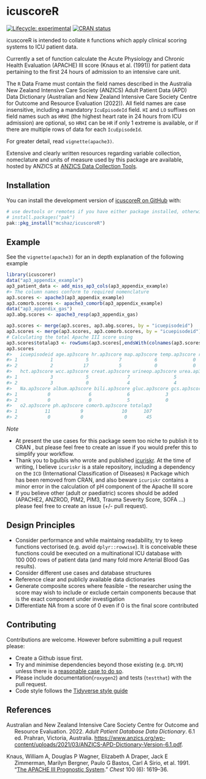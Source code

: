 
<!-- README.md is generated from README.Rmd. Please edit that file -->

# icuscoreR

<!-- badges: start -->

[![Lifecycle:
experimental](https://img.shields.io/badge/lifecycle-experimental-orange.svg)](https://lifecycle.r-lib.org/articles/stages.html#experimental)
[![CRAN
status](https://www.r-pkg.org/badges/version/icuscoreR)](https://CRAN.R-project.org/package=icuscoreR)
<!-- badges: end -->

icuscoreR is intended to collate `R` functions which apply clinical
scoring systems to ICU patient data.

Currently a set of function calculate the Acute Physiology and Chronic
Health Evaluation (APACHE) III score (Knaus et al. (1991)) for patient
data pertaining to the first 24 hours of admission to an intensive care
unit.

The `R` Data Frame must contain the field names described in the
Australia New Zealand Intensive Care Society (ANZICS) Adult Patient Data
(APD) Data Dictionary (Australian and New Zealand Intensive Care Society
Centre for Outcome and Resource Evaluation (2022)). All field names are
case insensitive, including a mandatory `IcuEpisodeId` field. `HI` and
`LO` suffixes on field names such as `HRHI` (the highest heart rate in
24 hours from ICU admission) are optional, so `HRHI` can be `HR` if only
1 extreme is available, or if there are multiple rows of data for each
`IcuEpisodeId`.

For greater detail, read `vignette(apache3)`.

Extensive and clearly written resources regarding variable collection,
nomeclature and units of measure used by this package are available,
hosted by ANZICS at [ANZICS Data Collection
Tools](https://www.anzics.org/data-collection-tools/).

## Installation

You can install the development version of [icuscoreR on
GitHub](https://github.com/mcshaz/icuscoreR) with:

``` r
# use devtools or remotes if you have either package installed, otherwise
# install.packages("pak") 
pak::pkg_install("mcshaz/icuscoreR")
```

## Example

See the `vignette(apache3)` for an in depth explanation of the following
example

``` r
library(icuscorer)
data("ap3_appendix_example")
ap3_patient_data <- add_miss_ap3_cols(ap3_appendix_example)
#> The column names conform to required nomenclature
ap3.scores <- apache3(ap3_appendix_example)
ap3.comorb.scores <- apache3_comorb(ap3_appendix_example)
data("ap3_appendix_gas")
ap3.abg.scores <- apache3_resp(ap3_appendix_gas)

ap3.scores <- merge(ap3.scores, ap3.abg.scores, by = "icuepisodeid")
ap3.scores <- merge(ap3.scores, ap3.comorb.scores, by = "icuepisodeid")
# Calculating the total Apache III score using
ap3.scores$totalap3 <- rowSums(ap3.scores[,endsWith(colnames(ap3.scores), 'ap3score')], na.rm = TRUE)
ap3.scores
#>   icuepisodeid age.ap3score hr.ap3score map.ap3score temp.ap3score rr.ap3score
#> 1            1            5           7            6             0           9
#> 2            2           17           5            0             0           0
#>   hct.ap3score wcc.ap3score creat.ap3score urineop.ap3score urea.ap3score
#> 1            3            5              7                5            12
#> 2            3            0              4                4             7
#>   Na.ap3score album.ap3score bili.ap3score gluc.ap3score gcs.ap3score
#> 1           0              6             6             3            3
#> 2           0              0             5             0            0
#>   o2.ap3score ph.ap3score comorb.ap3score totalap3
#> 1          11           9              10      107
#> 2           0           0               0       45
```

*Note*

- At present the use cases for this package seem too niche to publish it
  to CRAN , but please feel free to create an issue if you would prefer
  this to simplify your workflow.
- Thank you to bgulbis who wrote and published
  [icuriskr](https://github.com/bgulbis/icuriskr). At the time of
  writing, I believe `icuriskr` is a stale repository, including a
  dependency on the `ICD` (International Classification of Diseases) `R`
  Package which has been removed from CRAN, and also beware `icuriskr`
  contains a minor error in the calculation of pH component of the
  Apache III score
- If you believe other (adult or paediatric) scores should be added
  (APACHE2, ANZROD, PIM2, PIM3, Trauma Severity Score, SOFA …) please
  feel free to create an issue (+/- pull request).

## Design Principles

- Consider performance and while maintaing readability, try to keep
  functions vectorised (e.g. avoid `dplyr::rowwise`). It is conceivable
  these functions could be executed on a multinational ICU database with
  100 000 rows of patient data (and many fold more Arterial Blood Gas
  results).
- Consider different use cases and database structures
- Reference clear and publicly available data dictionaries
- Generate composite scores where feasible - the researcher using the
  score may wish to include or exclude certain components because that
  is the exact component under investigation
- Differentiate NA from a score of 0 even if 0 is the final score
  contributed

## Contributing

Contributions are welcome. However before submitting a pull request
please:

- Create a Github issue first.
- Try and minimise dependencies beyond those existing (e.g. `DPLYR`)
  unless there is a [reasonable case to do
  so](https://r-pkgs.org/dependencies-mindset-background.html).
- Please include documentation(`roxygen2`) and tests (`testthat`) with
  the pull request.
- Code style follows the [Tidyverse style
  guide](https://style.tidyverse.org/)

## References

<div id="refs" class="references csl-bib-body hanging-indent"
entry-spacing="0">

<div id="ref-apddatadictionary" class="csl-entry">

Australian and New Zealand Intensive Care Society Centre for Outcome and
Resource Evaluation. 2022. *Adult Patient Database Data Dictionary*. 6.1
ed. Prahran, Victoria, Australia.
<https://www.anzics.org/wp-content/uploads/2021/03/ANZICS-APD-Dictionary-Version-6.1.pdf>.

</div>

<div id="ref-Knaus1991-be" class="csl-entry">

Knaus, William A, Douglas P Wagner, Elizabeth A Draper, Jack E
Zimmerman, Marilyn Bergner, Paulo G Bastos, Carl A Sirio, et al. 1991.
“[The APACHE III Prognostic
System](https://www.ncbi.nlm.nih.gov/pubmed/1959406).” *Chest* 100 (6):
1619–36.

</div>

</div>
